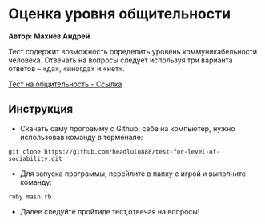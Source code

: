 # Оценка уровня общительности

**Автор: Махнев Андрей**


Тест содержит возможность определить уровень коммуникабельности человека. Отвечать на вопросы следует используя три варианта ответов – «да», «иногда» и «нет».

[Тест на общительность - Ссылка](http://psylist.net/praktikum/00003.htm)

## Инструкция

- Скачать саму программу с Github, себе на компьютер, нужно использовав команду в терменале:
```
git clone https://github.com/headlulu888/test-for-level-of-sociability.git
```
- Для запуска программы, перейлите в папку с игрой и выполните команду:
```
ruby main.rb
```
- Далее следуйте пройтиде тест,отвечая на вопросы!